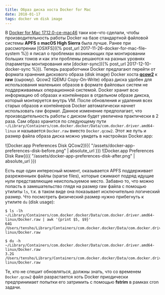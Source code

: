 ```yaml
---
title: Образ диска хоста Docker for Mac
date: 2018-01-17
tags: docker vm disk image
---
```


В [Docker for Mac 17.12.0-ce-mac46](https://docs.docker.com/docker-for-mac/release-notes/#docker-community-edition-17120-ce-mac47-2018-01-12-stable) таки кое-что сделали, чтобы производительность работы Docker на базе стандартной файловой системы **APFS** в **macOS High Sierra** была лучше. Ранее при рассмотрении [OSXFS]({% post_url 2017-11-26-docker-for-mac-file-system %}) я писал о проблемах возникающих при монтировании больших томов и как эти проблемы решаются на разных уровнях (параметры монтирования или [docker-sync]({% post_url 2017-12-10-docker-sync %})). Теперь разработчики Docker предлагают перейти от формата хранения дискового образа (disk image) Docker хоста **[qcow2](https://ru.wikipedia.org/wiki/Qcow2)** к **raw** (сырому). Qcow2 (QEMU Copy-On-Write) образ диска удобен для использования маленьких образов в формате файловых систем не поддерживаемых операционной системой. Docker хранит всю информацию об образах и контейнерах в отдельном образе дикска, который монтируется внутрь VM. После обновления и удаления всех старых образов и контейнеров Docker автоматически начнет использовать raw формат. Данное изменение предполагает, что производительность работы с диском будет увеличена практически в 2 раза. Сам образ хранится по следующему пути `~/Library/Containers/com.docker.docker/Data/com.docker.driver.amd64-linux` и называется `Docker.raw` вместо `Docker.qcow2`. Этот же путь и размер файла образа диска можно увидеть в настройках Docker.app:

![Docker.app Preferences Disk QCow2]({{ "/assets/docker-app-preferences-disk-before.png" | absolute_url }})
![Docker.app Preferences Disk Raw]({{ "/assets/docker-app-preferences-disk-after.png" | absolute_url }})

Есть еще один интересный момент, оказывается APFS поддерживает разреженныек файлы (sparse files), которые сжимают подряд идущие нули представляющие неиспользуемое место. Забавно то, что можно попасть в замешательство глядя на размер raw файла с помощью утилиты `ls`, т.к. в таком виде она показывает исключительно логический размер. Что посмотреть физический размер нужно прибегнуть к утилите `du` (disk usage):

    $ ls -lh ~/Library/Containers/com.docker.docker/Data/com.docker.driver.amd64-linux/Docker.raw | awk '{print $5, $9}'
    64G /Users/tensho/Library/Containers/com.docker.docker/Data/com.docker.driver.amd64-linux/Docker.raw
    
    $ du -h ~/Library/Containers/com.docker.docker/Data/com.docker.driver.amd64-linux/Docker.raw
    3.2G   /Users/tensho/Library/Containers/com.docker.docker/Data/com.docker.driver.amd64-linux/Docker.raw

Те, кто не спешит обновляться, должны знать, что со временем `Docker.qcow2` файл разрастается хоть Docker приодически предпринимает попытки его затримить с помощью **fstrim** в рамках cron задачи.

